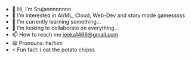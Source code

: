 - 👋 Hi, I’m Srujannnnnnnn 
- 👀 I’m interested in AI/ML, Cloud, Web-Dev and story mode gamesssss
- 🌱 I’m currently learning something...
- 💞️ I’m looking to collaborate on everything...
- 📫 How to reach me jeeka1469@gmail.com
- 😄 Pronouns: he/him
- ⚡ Fun fact: I eat the potato chipss

<!---
jeeka1469/jeeka1469 is a ✨ special ✨ repository because its `README.md` (this file) appears on your GitHub profile.
You can click the Preview link to take a look at your changes.
--->
